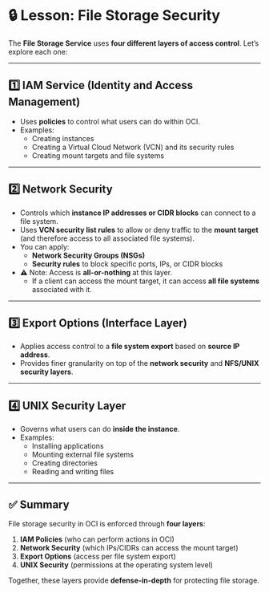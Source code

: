 # 🔒 Lesson: File Storage Security

The **File Storage Service** uses **four different layers of access control**. Let’s explore each one:

---

## 1️⃣ IAM Service (Identity and Access Management)
- Uses **policies** to control what users can do within OCI.  
- Examples:  
  - Creating instances  
  - Creating a Virtual Cloud Network (VCN) and its security rules  
  - Creating mount targets and file systems  

---

## 2️⃣ Network Security
- Controls which **instance IP addresses or CIDR blocks** can connect to a file system.  
- Uses **VCN security list rules** to allow or deny traffic to the **mount target** (and therefore access to all associated file systems).  
- You can apply:  
  - **Network Security Groups (NSGs)**  
  - **Security rules** to block specific ports, IPs, or CIDR blocks  
- ⚠️ Note: Access is **all-or-nothing** at this layer.  
  - If a client can access the mount target, it can access **all file systems** associated with it.  

---

## 3️⃣ Export Options (Interface Layer)
- Applies access control to a **file system export** based on **source IP address**.  
- Provides finer granularity on top of the **network security** and **NFS/UNIX security layers**.  

---

## 4️⃣ UNIX Security Layer
- Governs what users can do **inside the instance**.  
- Examples:  
  - Installing applications  
  - Mounting external file systems  
  - Creating directories  
  - Reading and writing files  

---

## ✅ Summary
File storage security in OCI is enforced through **four layers**:
1. **IAM Policies** (who can perform actions in OCI)  
2. **Network Security** (which IPs/CIDRs can access the mount target)  
3. **Export Options** (access per file system export)  
4. **UNIX Security** (permissions at the operating system level)  

Together, these layers provide **defense-in-depth** for protecting file storage.  
